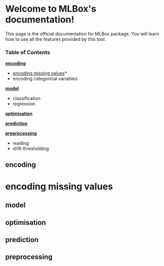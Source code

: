 Welcome to MLBox's documentation!
======================================

This page is the official documentation for MLBox package. You will learn how to use all the features provided by this tool. 


### Table of Contents


**[encoding](#encoding)**<br>
* [encoding missing values](#encoding-missing-values)*<br>
* encoding categorical variables


**[model](#model)**<br>
* classification
* regression


**[optimisation](#optimisation)**<br>


**[prediction](#prediction)**<br>


**[preprocessing](#preprocessing)**<br>
* reading
* drift thresholding


## encoding

# encoding missing values

## model
## optimisation
## prediction
## preprocessing
































